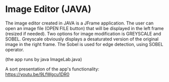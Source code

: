 # Image Editor (JAVA)

The image editor created in JAVA is a JFrame application.
The user can open an image file (OPEN FILE button) that will be displayed in the left frame (resized if needed).
Two options for image modification is GREYSCALE and SOBEL.
Greyscale obviously displays a desaturated version of the original image in the right frame.
The Sobel is used for edge detection, using SOBEL operator.

(the app runs by java ImageLab.java)

A sort presentation of the app's functionality:
https://youtu.be/9LfWgcu1DR0

